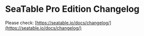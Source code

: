# SeaTable Pro Edition Changelog

Please check: [https://seatable.io/docs/changelog/](https://seatable.io/docs/changelog/)


